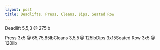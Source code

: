```yaml
---
layout: post
title: Deadlifts, Press, Cleans, Dips, Seated Row
---
```


Deadlift 5,5,3 @ 275lb

Press 3x5 @ 65,75,85lbCleans 3,5,5 @ 125lbDips 3x15Seated Row 3x5 @ 120ilb
